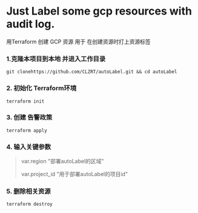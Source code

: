 # Just  Label some gcp resources with audit log.

用Terraform 创建 GCP 资源 用于 在创建资源时打上资源标签

### 1.克隆本项目到本地 并进入工作目录

```shell
git clonehttps://github.com/CLZRT/autoLabel.git && cd autoLabel
```

### 2. 初始化 Terraform环境 

```shell
terraform init
```

### 3. 创建 告警政策

```shell
terraform apply
```

### 4. 输入关键参数

> var.region "部署autoLabel的区域"
>
> var.project_id "用于部署autoLabel的项目id"
>

### 5. 删除相关资源

```shell
terraform destroy
```

